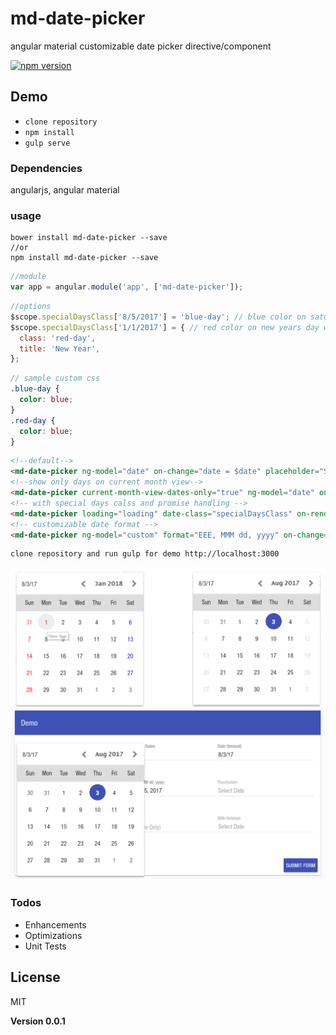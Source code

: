 # md-date-picker
angular material customizable date picker directive/component  

[![npm version](https://badge.fury.io/js/md-date-picker.svg)](http://badge.fury.io/js/md-date-picker)

## Demo

- `clone repository`
- `npm install`
- `gulp serve`

### Dependencies
angularjs, angular material

### usage
```shell
bower install md-date-picker --save
//or
npm install md-date-picker --save
```
```javascript
//module
var app = angular.module('app', ['md-date-picker']);
```
```javascript
//options
$scope.specialDaysClass['8/5/2017'] = 'blue-day'; // blue color on saturday 
$scope.specialDaysClass['1/1/2017'] = { // red color on new years day with title
  class: 'red-day',
  title: 'New Year',
};
```
```scss
// sample custom css
.blue-day {
  color: blue;
}
.red-day {
  color: blue;
}
```
```html
<!--default-->
<md-date-picker ng-model="date" on-change="date = $date" placeholder="Select Date"></md-date-picker>
<!--show only days on current month view-->
<md-date-picker current-month-view-dates-only="true" ng-model="date" on-change="date = $date"></md-date-picker>
<!-- with special days calss and promise handling -->
<md-date-picker loading="loading" date-class="specialDaysClass" on-render="onRenderDatePicker($month, $year)" ng-model="date" on-change="date = $date"></md-date-picker>
<!-- customizable date format -->
<md-date-picker ng-model="custom" format="EEE, MMM dd, yyyy" on-change="custom = $date"></md-date-picker>
```

```
clone repository and run gulp for demo http://localhost:3000
```

![md-date-picker Screenshot](https://raw.githubusercontent.com/appfoundations/md-date-picker/master/preview.png "md-date-picker Screenshot")

### Todos

 - Enhancements
 - Optimizations
 - Unit Tests

License
----

MIT


**Version 0.0.1**
